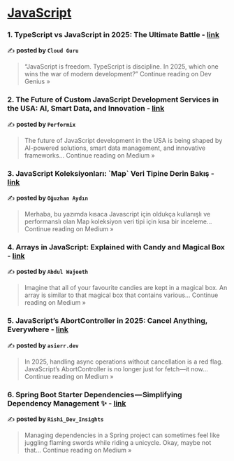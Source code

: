 
<h1><a href=https://medium.com/tag/javascript-development/recommended target="_blank" rel="noopener noreferrer">JavaScript</a></h1>
<h3>1.  TypeScript vs JavaScript in 2025: The Ultimate Battle - <a href="https://blog.devgenius.io/typescript-vs-javascript-in-2025-the-ultimate-battle-3233013ec2e7?source=rss------javascript_development-5" target="_blank" rel="noopener noreferrer">link</a></h3>

✍️ **posted by `Cloud Guru`**

<blockquote>“JavaScript is freedom. TypeScript is discipline. In 2025, which one wins the war of modern development?”
Continue reading on Dev Genius »</blockquote>

<h3>2. The Future of Custom JavaScript Development Services in the USA: AI, Smart Data, and Innovation - <a href="https://medium.com/@performixusa/the-future-of-custom-javascript-development-services-in-the-usa-ai-smart-data-and-innovation-76f161aa97ad?source=rss------javascript_development-5" target="_blank" rel="noopener noreferrer">link</a></h3>

✍️ **posted by `Performix`**

<blockquote>The future of JavaScript development in the USA is being shaped by AI-powered solutions, smart data management, and innovative frameworks…
Continue reading on Medium »</blockquote>

<h3>3. JavaScript Koleksiyonları: `Map` Veri Tipine Derin Bakış - <a href="https://medium.com/@aydinoguzhan2335/javascript-koleksiyonlar%C4%B1-map-veri-tipine-derin-bak%C4%B1%C5%9F-b389f2aa2782?source=rss------javascript_development-5" target="_blank" rel="noopener noreferrer">link</a></h3>

✍️ **posted by `Oğuzhan Aydın`**

<blockquote>Merhaba, bu yazımda kısaca Javascript için oldukça kullanışlı ve performanslı olan Map koleksiyon veri tipi için kısa bir inceleme…
Continue reading on Medium »</blockquote>

<h3>4. Arrays in JavaScript: Explained with Candy and Magical Box - <a href="https://medium.com/@sabdulwajeeth008/arrays-in-javascript-explained-with-candy-and-magical-box-7016b25d38c9?source=rss------javascript_development-5" target="_blank" rel="noopener noreferrer">link</a></h3>

✍️ **posted by `Abdul Wajeeth`**

<blockquote>Imagine that all of your favourite candies are kept in a magical box. An array is similar to that magical box that contains various…
Continue reading on Medium »</blockquote>

<h3>5. JavaScript’s AbortController in 2025: Cancel Anything, Everywhere - <a href="https://medium.com/@asierr/javascripts-abortcontroller-in-2025-cancel-anything-everywhere-8ea4b8cad8aa?source=rss------javascript_development-5" target="_blank" rel="noopener noreferrer">link</a></h3>

✍️ **posted by `asierr.dev`**

<blockquote>In 2025, handling async operations without cancellation is a red flag. JavaScript’s AbortController is no longer just for fetch—it now…
Continue reading on Medium »</blockquote>

<h3>6. Spring Boot Starter Dependencies — Simplifying Dependency Management ✨ - <a href="https://medium.com/@rishireiko/spring-boot-starter-dependencies-simplifying-dependency-management-a20e0c0abbca?source=rss------javascript_development-5" target="_blank" rel="noopener noreferrer">link</a></h3>

✍️ **posted by `Rishi_Dev_Insights`**

<blockquote>Managing dependencies in a Spring project can sometimes feel like juggling flaming swords while riding a unicycle. Okay, maybe not that…
Continue reading on Medium »</blockquote>

